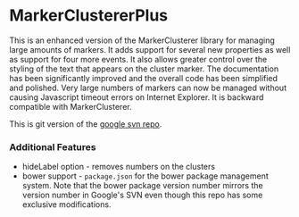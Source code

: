 MarkerClustererPlus
==================

This is an enhanced version of the MarkerClusterer library for managing large amounts of markers. It adds support for several new properties as well as support for four more events. It also allows greater control over the styling of the text that appears on the cluster marker. The documentation has been significantly improved and the overall code has been simplified and polished. Very large numbers of markers can now be managed without causing Javascript timeout errors on Internet Explorer. It is backward compatible with MarkerClusterer.

This is git version of the [google svn repo](http://google-maps-utility-library-v3.googlecode.com/svn/trunk/markerclustererplus/).

### Additional Features

* hideLabel option - removes numbers on the clusters
* bower support - `package.json` for the bower package management system. Note that the bower package version number mirrors the version number in Google's SVN even though this repo has some exclusive modifications. 

